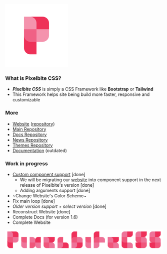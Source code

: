 <!--
![img](https://raw.githubusercontent.com/Pixelbite-CSS/.github/main/banner-yellow.png)
-->

<img src="https://raw.githubusercontent.com/Pixelbite-CSS/.github/main/logo_white_shield.svg" width="200" />

### What is Pixelbite CSS?
- ***Pixelbite CSS*** is simply a CSS Framework like **Bootstrap** or **Tailwind**
- This Framework helps site being build more faster, responsive and customizable

### More
- [Website](https://pixelbite-css.github.io) ([repository](https://github.com/Pixelbite-CSS/Pixelbite-CSS.github.io))
- [Main Repository](https://github.com/Pixelbite-CSS/pixelbite-css)
- [Docs Repository](https://github.com/Pixelbite-CSS/docs-repo)
- [News Repository](https://github.com/Pixelbite-CSS/news-repo)
- [Themes Repository](https://github.com/Pixelbite-CSS/themes)
- [Documentation](https://github.com/Pixelbite-CSS/.github/blob/main/profile/documentation.md) (outdated)


### Work in progress
- [Custom component support](https://github.com/Pixelbite-CSS/custom-component-test) [done]
  - We will be migrating our [website](https://pixelbite-css.github.io) into component support in the next release of Pixelbite's version [done]
  - Adding arguments support [done]
- ~Change Website's Color Scheme~
- Fix main loop [done]
- _Older version support + select version_ [done]
- Reconstruct Website [done]
- Complete Docs (for version 1.6)
- Complete Website

![image](https://raw.githubusercontent.com/Pixelbite-CSS/.github/main/banner-yellow.png)
